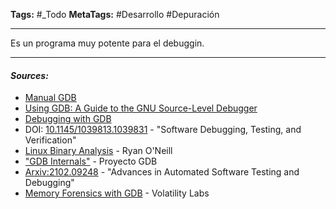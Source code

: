 **Tags:** #_Todo
**MetaTags:** #Desarrollo #Depuración
- - -
Es un programa muy potente para el debuggin.


- - - 
#### ***Sources:***
- [Manual GDB](https://sourceware.org/gdb/current/onlinedocs/gdb/)
- [Using GDB: A Guide to the GNU Source-Level Debugger](https://www.amazon.com/Using-GDB-Guide-Source-Level-Debugger/dp/1882114884)
- [Debugging with GDB](https://sourceware.org/gdb/onlinedocs/gdb/index.html)
- DOI: [10.1145/1039813.1039831](https://dl.acm.org/doi/10.1145/1039813.1039831) - "Software Debugging, Testing, and Verification"
- [Linux Binary Analysis](https://nostarch.com/binaryanalysis) - Ryan O'Neill
- ["GDB Internals"](https://sourceware.org/gdb/wiki/Internals) - Proyecto GDB
- [Arxiv:2102.09248](https://arxiv.org/abs/2102.09248) - "Advances in Automated Software Testing and Debugging"
- [Memory Forensics with GDB](https://volatility-labs.blogspot.com/2019/06/memory-forensics-and-debugging.html) - Volatility Labs